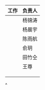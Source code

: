 | **工作** | **负责人** |
| ------ | ------- |
|        | 杨锦涛     |
|        | 杨晨宇     |
|        | 陈雨航     |
|        | 俞玥      |
|        | 田竹仝     |
|        | 王尊      |
|        |         |
|        |         |
|        |         |

^

